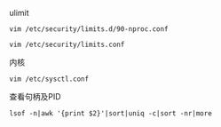 ulimit

    vim /etc/security/limits.d/90-nproc.conf

    vim /etc/security/limits.conf


内核

    vim /etc/sysctl.conf


查看句柄及PID

    lsof -n|awk '{print $2}'|sort|uniq -c|sort -nr|more